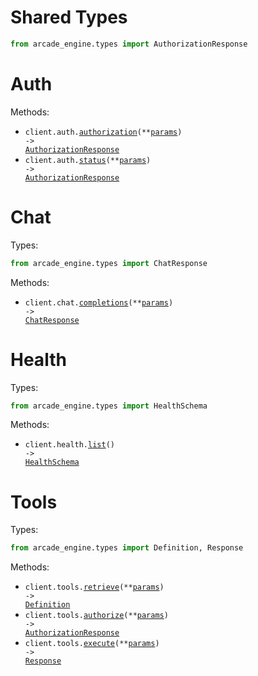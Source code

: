 # Shared Types

```python
from arcade_engine.types import AuthorizationResponse
```

# Auth

Methods:

- <code title="post /v1/auth/authorize">client.auth.<a href="./src/arcade_engine/resources/auth.py">authorization</a>(\*\*<a href="src/arcade_engine/types/auth_authorization_params.py">params</a>) -> <a href="./src/arcade_engine/types/shared/authorization_response.py">AuthorizationResponse</a></code>
- <code title="get /v1/auth/status">client.auth.<a href="./src/arcade_engine/resources/auth.py">status</a>(\*\*<a href="src/arcade_engine/types/auth_status_params.py">params</a>) -> <a href="./src/arcade_engine/types/shared/authorization_response.py">AuthorizationResponse</a></code>

# Chat

Types:

```python
from arcade_engine.types import ChatResponse
```

Methods:

- <code title="post /v1/chat/completions">client.chat.<a href="./src/arcade_engine/resources/chat.py">completions</a>(\*\*<a href="src/arcade_engine/types/chat_completions_params.py">params</a>) -> <a href="./src/arcade_engine/types/chat_response.py">ChatResponse</a></code>

# Health

Types:

```python
from arcade_engine.types import HealthSchema
```

Methods:

- <code title="get /v1/health">client.health.<a href="./src/arcade_engine/resources/health.py">list</a>() -> <a href="./src/arcade_engine/types/health_schema.py">HealthSchema</a></code>

# Tools

Types:

```python
from arcade_engine.types import Definition, Response
```

Methods:

- <code title="get /v1/tools/definition">client.tools.<a href="./src/arcade_engine/resources/tools.py">retrieve</a>(\*\*<a href="src/arcade_engine/types/tool_retrieve_params.py">params</a>) -> <a href="./src/arcade_engine/types/definition.py">Definition</a></code>
- <code title="post /v1/tools/authorize">client.tools.<a href="./src/arcade_engine/resources/tools.py">authorize</a>(\*\*<a href="src/arcade_engine/types/tool_authorize_params.py">params</a>) -> <a href="./src/arcade_engine/types/shared/authorization_response.py">AuthorizationResponse</a></code>
- <code title="post /v1/tools/execute">client.tools.<a href="./src/arcade_engine/resources/tools.py">execute</a>(\*\*<a href="src/arcade_engine/types/tool_execute_params.py">params</a>) -> <a href="./src/arcade_engine/types/response.py">Response</a></code>
